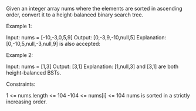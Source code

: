 Given an integer array nums where the elements are sorted in ascending order, convert it to a
height-balanced
binary search tree.

Example 1:

Input: nums = [-10,-3,0,5,9]
Output: [0,-3,9,-10,null,5]
Explanation: [0,-10,5,null,-3,null,9] is also accepted:

Example 2:

Input: nums = [1,3]
Output: [3,1]
Explanation: [1,null,3] and [3,1] are both height-balanced BSTs.

Constraints:

1 <= nums.length <= 104
-104 <= nums[i] <= 104
nums is sorted in a strictly increasing order.
